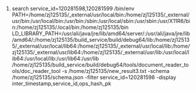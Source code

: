 1. search service_id=120281598,120281599
/bin/env PATH=/home/zj125135/_external/usr/local/bin:/home/zj125135/_external/usr/bin:/usr/local/bin:/usr/bin:/sbin:/usr/local/sbin:/usr/sbin:/usr/X11R6/bin:/home/zj125135/.local/bin:/home/zj125135/bin LD_LIBRARY_PATH=/usr/ali/java/jre/lib/amd64/server/:/usr/ali/java/jre/lib/amd64/:/home/zj125135/build_service/build/debug64/lib:/home/zj125135/_external/usr/local/lib64:/home/zj125135/_external/usr/local/lib:/home/zj125135/_external/usr/lib64:/home/zj125135/_external/usr/lib:/usr/local/lib64:/usr/local/lib:/usr/lib64:/usr/lib /home/zj125135/build_service/build/debug64/tools/document_reader_tools/doc_reader_tool -s /home/zj125135/new_result3.txt -schema /home/zj125135/schema.json -filter service_id=120281598 -display inter_timestamp,service_id,ops_hash_pk